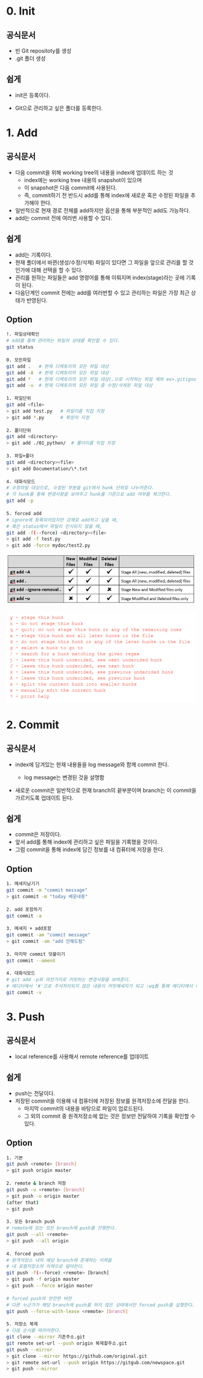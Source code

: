 # 0. Init

## 공식문서

- 빈 Git repositoty를 생성
- .git 폴더 생성

## 쉽게

- init은 등록이다.

- Git으로 관리하고 싶은 폴더를 등록한다.



# 1. Add

## 공식문서

- 다음 commit을 위해 working tree의 내용을 index에 업데이트 하는 것
  - index에는 working tree 내용의 snapshot이 있으며
  - 이 snapshot은 다음 commit에 사용된다.
  - 즉, commit하기 전 반드시 add를 통해 index에 새로운 혹은 수정된 파일을 추가해야 한다. 
- 일반적으로 현재 경로 전체를 add하지만 옵션을 통해 부분적인 add도 가능하다.
- add는 commit 전에 여러번 사용할 수 있다. 

## 쉽게

- add는 기록이다.
- 현재 폴더에서 바뀐(생성/수정/삭제) 파일이 있다면 그 파일을 앞으로 관리를 할 것인가에 대해 선택을 할 수 있다.
- 관리를 원하는 파일들은 add 명령어를 통해 이뤄지며 index(stage)라는 곳에 기록이 된다.
- 다음단계인 commit 전에는 add를 여러번할 수 있고 관리하는 파일은 가장 최근 상태가 반영된다.

## Option

```bash
!. 파일상태확인
# add를 통해 관리하는 파일의 상태를 확인할 수 있다.
git status

0. 모든파일
git add .	# 현재 디렉토리의 모든 파일 대상
git add -A	# 현재 디렉토리의 모든 파일 대상
git add *	# 현재 디렉토리의 모든 파일 대상(.으로 시작하는 파일 제외 ex>.gitignore)
git add -u	# 현재 디렉토리의 모든 파일 중 수정/삭제된 파일 대상

1. 파일단위
git add <file>
> git add test.py	# 파일이름 직접 지정
> git add *.py		# 확장자 지정

2. 폴더단위
git add <directory>
> git add ./01_python/	# 폴더이름 직접 지정

3. 파일+폴더
git add <directory><file>
> git add Documentation/\*.txt

4. 대화식모드
# 수정파일 대상으로, 수정된 부분을 git에서 hunk 단위로 나누어준다. 
# 각 hunk를 통해 변경사항을 보여주고 hunk를 기준으로 add 여부를 체크한다.
git add -p

5. forced add
# ignore에 등록되어있지만 강제로 add하고 싶을 때,
# 혹은 status에서 파일이 인식되지 않을 때,
git add -f(--force) <directory><file>
> git add -f test.py
> git add -force mydoc/test2.py
```

![image-20200712212629114](git.assets/image-20200712212629114.png)

![image-20200712213844572](git.assets/image-20200712213844572.png)



# 2. Commit

## 공식문서

- index에 담겨있는 현재 내용들을 log message와 함께 commit 한다.
  - log message는 변경된 것을 설명함

- 새로운 commit은 일반적으로 현재 branch의 끝부분이며 branch는 이 commit을 가르키도록 업데이트 된다.

## 쉽게

- commit은 저장이다.
- 앞서 add를 통해 index에 관리하고 싶은 파일을 기록했을 것이다.
- 그럼 commit을 통해 index에 담긴 정보를 내 컴퓨터에 저장을 한다.

## Option

```bash
1. 메세지남기기
git commit -m "commit message"
> git commit -m "today 배운내용"

2. add 포함하기
git commit -a

3. 메세지 + add포함
git commit -am "commit message"
> git commit -am "add 안해도됨"

3. 마지막 commit 덧붙이기
git commit --amend

4. 대화식모드
# git add -p와 마찬가지로 커밋하는 변경사항을 보여준다.
# 에디터에서 '#'으로 주석처리되지 않은 내용이 커밋메세지가 되고 :wq를 통해 에디터에서 나오면 커밋이 완료된다.
git commit -v
```



# 3. Push

## 공식문서

- local reference를 사용해서 remote reference를 업데이트

## 쉽게

- push는 전달이다.
- 저장된 commit을 이용해 내 컴퓨터에 저장된 정보를 원격저장소에 전달을 한다.
  - 마지막 commit의 내용을 바탕으로 파일이 업로드된다.
  - 그 외의 commit 중 원격저장소에 없는 것은 정보만 전달하여 기록을 확인할 수 있다.

## Option

```bash
1. 기본
git push <remote> [branch]
> git push origin master

2. remote & branch 저장
git push -u <remote> [branch]
> git push -u origin master
(after that)
> git push

3. 모든 branch push
# remote에 있는 모든 branch에 push를 진행한다.
git push --all <remote>
> git push --all origin

4. forced push
# 원격저장소 내의 해당 branch에 존재하는 이력을
# 내 로컬저장소의 이력으로 덮어쓴다.
git push -f(--force) <remote> [branch]
> git push -f origin master
> git push --force origin master

# forced push의 안전한 버전
# 다른 누군가가 해당 branch에 push를 하지 않은 상태에서만 forced push를 실행한다.
git push --force-with-lease <remote> [branch]

5. 저장소 복제
# 다음 순서를 따라야한다.
git clone --mirror 기존주소.git
git remote set-url --push origin 복제할주소.git
git push --mirror
> git clone --mirror https://github.com/original.git
> git remote set-url --push origin https://gitgub.com/newspace.git
> git push --mirror
```



